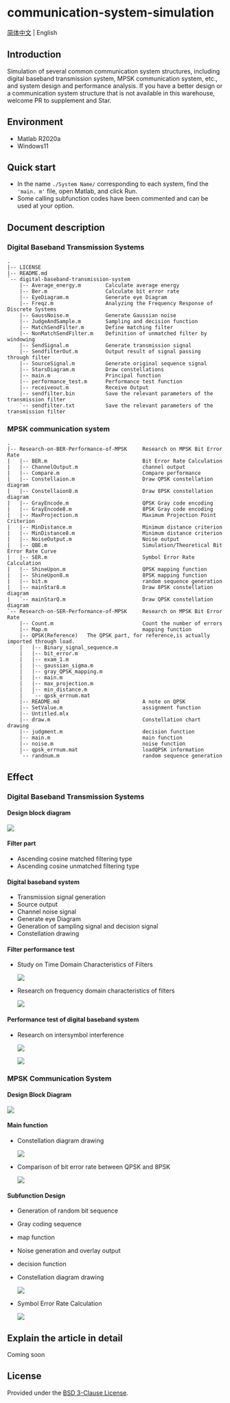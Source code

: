 # communication-system-simulation

[简体中文](https://github.com/timerring/communication-system-simulation/blob/main/README.md) | English

## Introduction

Simulation of several common communication system structures, including digital baseband transmission system, MPSK communication system, etc., and system design and performance analysis. If you have a better design or a communication system structure that is not available in this warehouse, welcome PR to supplement and Star.

## Environment

- Matlab R2020a
- Windows11

## Quick start

- In the name `./System Name/` corresponding to each system, find the `'main. m'` file, open Matlab, and click Run. 
- Some calling subfunction codes have been commented and can be used at your option.

## Document description

### Digital Baseband Transmission Systems

```
.
|-- LICENSE
|-- README.md
`-- digital-baseband-transmission-system
    |-- Average_energy.m		Calculate average energy
    |-- Ber.m					Calculate bit error rate
    |-- EyeDiagram.m			Generate eye Diagram
    |-- Freqz.m					Analyzing the Frequency Response of Discrete Systems
    |-- GaussNoise.m			Generate Gaussian noise
    |-- JudgeAndSample.m		Sampling and decision function
    |-- MatchSendFilter.m		Define matching filter
    |-- NonMatchSendFilter.m	Definition of unmatched filter by windowing
    |-- SendSignal.m			Generate transmission signal
    |-- SendfilterOut.m			Output result of signal passing through filter
    |-- SourceSignal.m			Generate original sequence signal
    |-- StarsDiagram.m			Draw constellations
    |-- main.m					Principal function
    |-- performance_test.m		Performance test function
    |-- receiveout.m			Receive Output
    |-- sendfilter.bin			Save the relevant parameters of the transmission filter
    `-- sendfilter.txt			Save the relevant parameters of the transmission filter
```

### MPSK communication system

```
.
|-- Research-on-BER-Performance-of-MPSK		Research on MPSK Bit Error Rate
|   |-- BER.m								Bit Error Rate Calculation
|   |-- ChannelOutput.m						channel output
|   |-- Compare.m							Compare performance
|   |-- Constellaion.m						Draw QPSK constellation diagram
|   |-- Constellaion8.m						Draw 8PSK constellation diagram
|   |-- GrayEncode.m						QPSK Gray code encoding
|   |-- GrayEncode8.m						8PSK Gray code encoding
|   |-- MaxProjection.m						Maximum Projection Point Criterion
|   |-- MinDistance.m						Minimum distance criterion
|   |-- MinDistance8.m						Minimum distance criterion
|   |-- NoiseOutput.m						Noise output
|   |-- QBE.m								Simulation/Theoretical Bit Error Rate Curve
|   |-- SER.m								Symbol Error Rate Calculation
|   |-- ShineUpon.m							QPSK mapping function
|   |-- ShineUpon8.m						8PSK mapping function
|   |-- bit.m								random sequence generation
|   |-- mainStar8.m							Draw 8PSK constellation diagram
|   `-- mainStarQ.m							Draw QPSK constellation diagram
`-- Research-on-SER-Performance-of-MPSK		Research on MPSK Bit Error Rate
    |-- Count.m								Count the number of errors
    |-- Map.m								mapping function
    |-- QPSK(Reference)	  The QPSK part, for reference,is actually imported through load.
    |   |-- Binary_signal_sequence.m
    |   |-- bit_error.m
    |   |-- exam_1.m
    |   |-- gaussian_sigma.m
    |   |-- gray_QPSK_mapping.m
    |   |-- main.m
    |   |-- max_projection.m
    |   |-- min_distance.m
    |   `-- qpsk_errnum.mat
    |-- README.md							A note on QPSK
    |-- SetValue.m							assignment function
    |-- Untitled.mlx
    |-- draw.m								Constellation chart drawing
    |-- judgment.m							decision function
    |-- main.m								main function
    |-- noise.m								noise function
    |-- qpsk_errnum.mat						loadQPSK information
    `-- randnum.m							random sequence generation
```

## Effect

### Digital Baseband Transmission Systems

#### Design block diagram

![](https://raw.githubusercontent.com/timerring/picgo/master/picbed/image-20221021184527601.png)

#### Filter part

+ Ascending cosine matched filtering type
+ Ascending cosine unmatched filtering type

#### Digital baseband system

+ Transmission signal generation
+ Source output
+ Channel noise signal
+ Generate eye Diagram
+ Generation of sampling signal and decision signal
+ Constellation drawing

#### Filter performance test

+ Study on Time Domain Characteristics of Filters

  ![](https://raw.githubusercontent.com/timerring/picgo/master/picbed/image-20221021184932293.png)

+ Research on frequency domain characteristics of filters

  ![](https://raw.githubusercontent.com/timerring/picgo/master/picbed/image-20221021185016279.png)

#### Performance test of digital baseband system

+ Research on intersymbol interference

  ![](https://raw.githubusercontent.com/timerring/picgo/master/picbed/image-20221021185125195.png)

  ![](https://raw.githubusercontent.com/timerring/picgo/master/picbed/image-20221021185218791.png)

### MPSK Communication System

#### Design Block Diagram

![](https://raw.githubusercontent.com/timerring/picgo/master/picbed/image-20221028153836166.png)

#### Main function

+ Constellation diagram drawing

  ![](https://raw.githubusercontent.com/timerring/picgo/master/picbed/image-20221028154515527.png)

+ Comparison of bit error rate between QPSK and 8PSK

  ![](https://raw.githubusercontent.com/timerring/picgo/master/picbed/image-20221028154533922.png)

#### Subfunction Design

+ Generation of random bit sequence

+ Gray coding sequence
+ map function
+ Noise generation and overlay output
+ decision function
+ Constellation diagram drawing

  ![](https://raw.githubusercontent.com/timerring/picgo/master/picbed/image-20221028154902384.png)

+ Symbol Error Rate Calculation

  ![](https://raw.githubusercontent.com/timerring/picgo/master/picbed/image-20221028154855197.png)

## Explain the article in detail

Coming soon

## License

Provided under the [BSD 3-Clause License](https://github.com/timerring/communication-system-simulation/blob/main/LICENSE).

